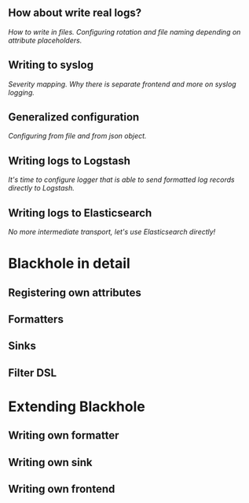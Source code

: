 ## How about write real logs?

*How to write in files. Configuring rotation and file naming depending on attribute placeholders.*

## Writing to syslog

*Severity mapping. Why there is separate frontend and more on syslog logging.*

## Generalized configuration

*Configuring from file and from json object.*

## Writing logs to Logstash

*It's time to configure logger that is able to send formatted log records directly to Logstash.*

## Writing logs to Elasticsearch

*No more intermediate transport, let's use Elasticsearch directly!*

# Blackhole in detail

## Registering own attributes

## Formatters

## Sinks

## Filter DSL

# Extending Blackhole

## Writing own formatter

## Writing own sink

## Writing own frontend
